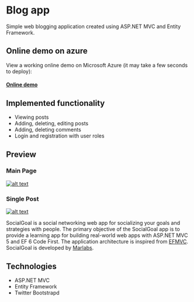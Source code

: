 
# Blog app
Simple web blogging application created using ASP.NET MVC and Entity Framework.

## Online demo on azure
View a working online demo on Microsoft Azure (it may take a few seconds to deploy):

#### [Online demo](https://blogapp20171101075715.azurewebsites.net/)

## Implemented functionality

 - Viewing posts
 - Adding, deleting, editing posts
 - Adding, deleting comments
 - Login and registration with user roles

## Preview
### Main Page
[![alt text](https://blogapp20171101075715.azurewebsites.net/Content/assets/img/screencapture-blogapp20171101075715-azurewebsites-net-Publication-List-1509633464349.png "Main page")](https://blogapp20171101075715.azurewebsites.net/)

### Single Post
[![alt text](https://blogapp20171101075715.azurewebsites.net/Content/assets/img/screencapture-blogapp20171101075715-azurewebsites-net-Publication-ReadPost-2-1509633671073.png "Main page")](https://blogapp20171101075715.azurewebsites.net/)

SocialGoal is a social networking web app for socializing your goals and strategies with people. The primary objective of the SocialGoal app is to provide a learning app for building real-world web apps with ASP.NET MVC 5 and EF 6 Code First. The application architecture is inspired from [EFMVC](http://efmvc.codeplex.com/). SocialGoal is developed by [Marlabs](http://www.marlabs.com).


## Technologies
* ASP.NET MVC
* Entity Framework
* Twitter Bootstrapd
